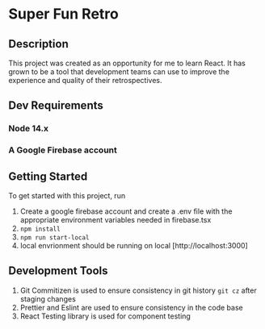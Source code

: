 # Super Fun Retro

## Description

This project was created as an opportunity for me to learn React. It has grown to be a tool that development teams can use to improve the experience and quality of their retrospectives. 

## Dev Requirements 
### Node 14.x
### A Google Firebase account

## Getting Started
To get started with this project, run
1. Create a google firebase account and create a .env file with the appropriate environment variables needed in firebase.tsx
2. `npm install`
3. `npm run start-local`
4. local envrionment should be running on local [http://localhost:3000]

## Development Tools
1. Git Commitizen is used to ensure consistency in git history `git cz` after staging changes
2. Prettier and Eslint are used to ensure consistency in the code base
3. React Testing library is used for component testing

